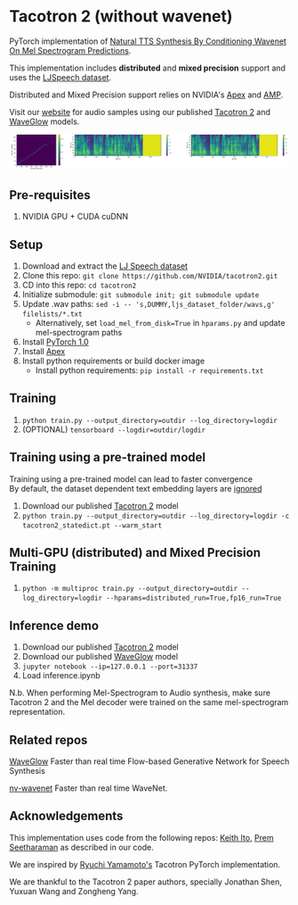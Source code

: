 # Tacotron 2 (without wavenet)

PyTorch implementation of [Natural TTS Synthesis By Conditioning
Wavenet On Mel Spectrogram Predictions](https://arxiv.org/pdf/1712.05884.pdf). 

This implementation includes **distributed** and **mixed precision** support
and uses the [LJSpeech dataset](https://keithito.com/LJ-Speech-Dataset/).

Distributed and Mixed Precision support relies on NVIDIA's [Apex] and [AMP].

Visit our [website] for audio samples using our published [Tacotron 2] and
[WaveGlow] models.

![Alignment, Predicted Mel Spectrogram, Target Mel Spectrogram](tensorboard.png)


## Pre-requisites
1. NVIDIA GPU + CUDA cuDNN

## Setup
1. Download and extract the [LJ Speech dataset](https://keithito.com/LJ-Speech-Dataset/)
2. Clone this repo: `git clone https://github.com/NVIDIA/tacotron2.git`
3. CD into this repo: `cd tacotron2`
4. Initialize submodule: `git submodule init; git submodule update`
5. Update .wav paths: `sed -i -- 's,DUMMY,ljs_dataset_folder/wavs,g' filelists/*.txt`
    - Alternatively, set `load_mel_from_disk=True` in `hparams.py` and update mel-spectrogram paths 
6. Install [PyTorch 1.0]
7. Install [Apex]
8. Install python requirements or build docker image 
    - Install python requirements: `pip install -r requirements.txt`

## Training
1. `python train.py --output_directory=outdir --log_directory=logdir`
2. (OPTIONAL) `tensorboard --logdir=outdir/logdir`

## Training using a pre-trained model
Training using a pre-trained model can lead to faster convergence  
By default, the dataset dependent text embedding layers are [ignored]

1. Download our published [Tacotron 2] model
2. `python train.py --output_directory=outdir --log_directory=logdir -c tacotron2_statedict.pt --warm_start`

## Multi-GPU (distributed) and Mixed Precision Training
1. `python -m multiproc train.py --output_directory=outdir --log_directory=logdir --hparams=distributed_run=True,fp16_run=True`

## Inference demo
1. Download our published [Tacotron 2] model
2. Download our published [WaveGlow] model
3. `jupyter notebook --ip=127.0.0.1 --port=31337`
4. Load inference.ipynb 

N.b.  When performing Mel-Spectrogram to Audio synthesis, make sure Tacotron 2
and the Mel decoder were trained on the same mel-spectrogram representation. 


## Related repos
[WaveGlow](https://github.com/NVIDIA/WaveGlow) Faster than real time Flow-based
Generative Network for Speech Synthesis

[nv-wavenet](https://github.com/NVIDIA/nv-wavenet/) Faster than real time
WaveNet.

## Acknowledgements
This implementation uses code from the following repos: [Keith
Ito](https://github.com/keithito/tacotron/), [Prem
Seetharaman](https://github.com/pseeth/pytorch-stft) as described in our code.

We are inspired by [Ryuchi Yamamoto's](https://github.com/r9y9/tacotron_pytorch)
Tacotron PyTorch implementation.

We are thankful to the Tacotron 2 paper authors, specially Jonathan Shen, Yuxuan
Wang and Zongheng Yang.


[WaveGlow]: https://drive.google.com/file/d/1cjKPHbtAMh_4HTHmuIGNkbOkPBD9qwhj/view?usp=sharing
[Tacotron 2]: https://drive.google.com/file/d/1c5ZTuT7J08wLUoVZ2KkUs_VdZuJ86ZqA/view?usp=sharing
[pytorch 1.0]: https://github.com/pytorch/pytorch#installation
[website]: https://nv-adlr.github.io/WaveGlow
[ignored]: https://github.com/NVIDIA/tacotron2/blob/master/hparams.py#L22
[Apex]: https://github.com/nvidia/apex
[AMP]: https://github.com/NVIDIA/apex/tree/master/apex/amp